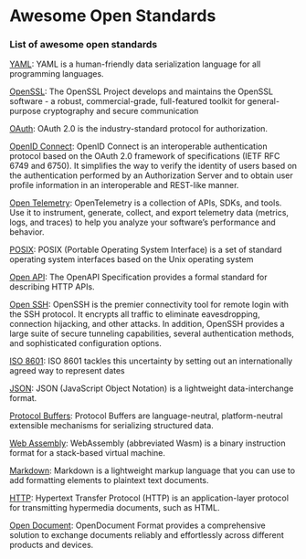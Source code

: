 # Awesome Open Standards

### List of awesome open standards


[YAML](https://yaml.org/): YAML is a human-friendly data serialization
  language for all programming languages.

[OpenSSL](https://www.openssl.org/): The OpenSSL Project develops and maintains the OpenSSL software - a robust, commercial-grade, full-featured toolkit for general-purpose cryptography and secure communication

[OAuth](https://oauth.net/2/): OAuth 2.0 is the industry-standard protocol for authorization.

[OpenID Connect](https://openid.net/developers/how-connect-works/): OpenID Connect is an interoperable authentication protocol based on the OAuth 2.0 framework of specifications (IETF RFC 6749 and 6750). It simplifies the way to verify the identity of users based on the authentication performed by an Authorization Server and to obtain user profile information in an interoperable and REST-like manner.

[Open Telemetry](https://opentelemetry.io/): OpenTelemetry is a collection of APIs, SDKs, and tools. Use it to instrument, generate, collect, and export telemetry data (metrics, logs, and traces) to help you analyze your software’s performance and behavior.

[POSIX](https://www.linux.org/): POSIX (Portable Operating System Interface) is a set of standard operating system interfaces based on the Unix operating system

[Open API](https://www.openapis.org/): The OpenAPI Specification provides a formal standard for describing HTTP APIs.

[Open SSH](https://www.openssh.com/): OpenSSH is the premier connectivity tool for remote login with the SSH protocol. It encrypts all traffic to eliminate eavesdropping, connection hijacking, and other attacks. In addition, OpenSSH provides a large suite of secure tunneling capabilities, several authentication methods, and sophisticated configuration options.

[ISO 8601](https://www.iso.org/iso-8601-date-and-time-format.html): ISO 8601 tackles this uncertainty by setting out an internationally agreed way to represent dates

[JSON](https://www.json.org/json-en.html): JSON (JavaScript Object Notation) is a lightweight data-interchange format.

[Protocol Buffers](https://protobuf.dev/): Protocol Buffers are language-neutral, platform-neutral extensible mechanisms for serializing structured data.

[Web Assembly](https://webassembly.org/): WebAssembly (abbreviated Wasm) is a binary instruction format for a stack-based virtual machine.

[Markdown](https://www.markdownguide.org/getting-started/): Markdown is a lightweight markup language that you can use to add formatting elements to plaintext text documents.

[HTTP](https://developer.mozilla.org/en-US/docs/Web/HTTP): Hypertext Transfer Protocol (HTTP) is an application-layer protocol for transmitting hypermedia documents, such as HTML.

[Open Document](https://opendocumentformat.org/): OpenDocument Format provides a comprehensive solution to exchange documents reliably and effortlessly across different products and devices.